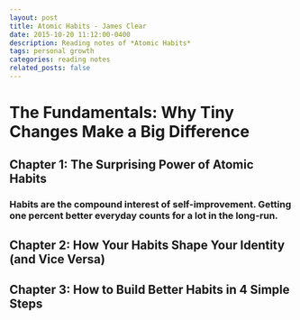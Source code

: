```yaml
---
layout: post
title: Atomic Habits - James Clear
date: 2015-10-20 11:12:00-0400
description: Reading notes of *Atomic Habits*
tags: personal growth
categories: reading notes
related_posts: false
---
```

# The Fundamentals: Why Tiny Changes Make a Big Difference

## Chapter 1: The Surprising Power of Atomic Habits

### Habits are the compound interest of self-improvement. Getting one percent better everyday counts for a lot in the long-run.

### 

## Chapter 2: How Your Habits Shape Your Identity (and Vice Versa)

## Chapter 3: How to Build Better Habits in 4 Simple Steps